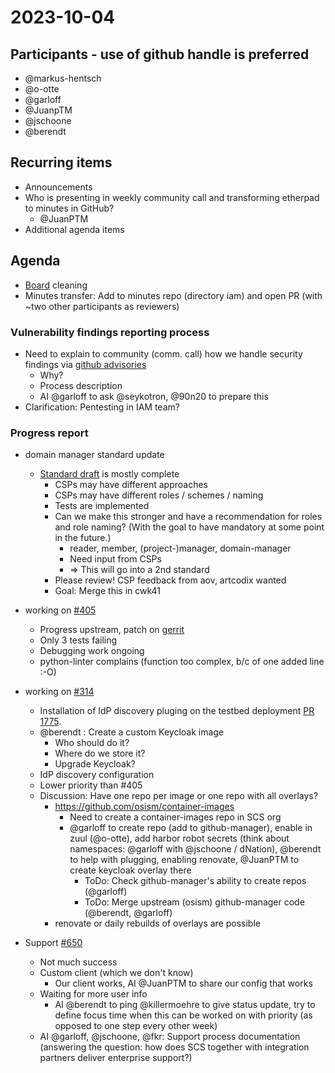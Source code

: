 # 2023-10-04
## Participants - use of github handle is preferred
- @markus-hentsch
- @o-otte
- @garloff
- @JuanpTM
- @jschoone
- @berendt

## Recurring items
* Announcements
* Who is presenting in weekly community call and transforming etherpad to minutes in GitHub?
    - @JuanPTM
* Additional agenda items

## Agenda
* [Board](https://github.com/orgs/SovereignCloudStack/projects/6/views/27) cleaning
* Minutes transfer: Add to minutes repo (directory iam) and open PR (with ~two other participants as reviewers)

### Vulnerability findings reporting process
* Need to explain to community (comm. call) how we handle security findings via [github advisories](https://github.com/SovereignCloudStack/issues/security/advisories)
    * Why?
    * Process description
    * AI @garloff to ask @seykotron, @90n20 to prepare this
* Clarification: Pentesting in IAM team?

### Progress report
* domain manager standard update
    * [Standard draft](https://github.com/SovereignCloudStack/standards/pull/343) is mostly complete
        * CSPs may have different approaches
        * CSPs may have different roles / schemes / naming
        * Tests are implemented
        * Can we make this stronger and have a recommendation for roles and role naming? (With the goal to have mandatory at some point in the future.)
            * reader, member, (project-)manager, domain-manager
            * Need input from CSPs
            * => This will go into a 2nd standard
        * Please review! CSP feedback from aov, artcodix wanted
        * Goal: Merge this in cwk41
* working on [#405](https://github.com/SovereignCloudStack/issues/issues/405)
    * Progress upstream, patch on [gerrit](https://review.opendev.org/c/openstack/keystone/+/896072)
    * Only 3 tests failing
    * Debugging work ongoing
    * python-linter complains (function too complex, b/c of one added line :-O)
* working on [#314](https://github.com/SovereignCloudStack/issues/issues/314)
    * Installation of IdP discovery pluging on the testbed deployment [PR 1775](https://github.com/osism/testbed/pull/1775).
    * @berendt : Create a custom Keycloak image
        * Who should do it? 
        * Where do we store it?
        * Upgrade Keycloak?
    * IdP discovery configuration
    * Lower priority than #405
    * Discussion: Have one repo per image or one repo with all overlays?
        * https://github.com/osism/container-images
            * Need to create a container-images repo in SCS org
            * @garloff to create repo (add to github-manager), enable in zuul (@o-otte), add harbor robot secrets (think about namespaces: @garloff with @jschoone / dNation), @berendt to help with plugging, enabling renovate, @JuanPTM to create keycloak overlay there
                * ToDo: Check github-manager's ability to create repos (@garloff)
                * ToDo: Merge upstream (osism) github-manager code (@berendt, @garloff)
        * renovate or daily rebuilds of overlays are possible
    
* Support [#650](https://github.com/osism/issues/issues/650) 
    * Not much success
    * Custom client (which we don't know)
        * Our client works, AI @JuanPTM to share our config that works
    * Waiting for more user info
        * AI @berendt to ping @killermoehre to give status update, try to define focus time when this can be worked on with priority (as opposed to one step every other week)
    * AI @garloff, @jschoone, @fkr: Support process documentation (answering the question: how does SCS together with integration partners deliver enterprise support?)
